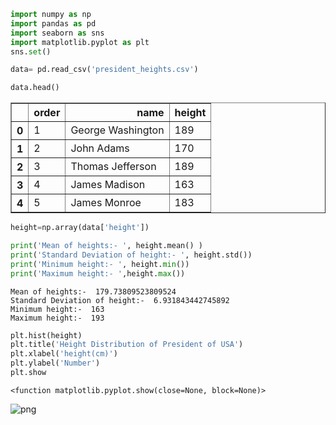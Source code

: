 ```python
import numpy as np
import pandas as pd
import seaborn as sns
import matplotlib.pyplot as plt
sns.set()
```


```python
data= pd.read_csv('president_heights.csv')
```


```python
data.head()
```




<div>
<style scoped>
    .dataframe tbody tr th:only-of-type {
        vertical-align: middle;
    }

    .dataframe tbody tr th {
        vertical-align: top;
    }

    .dataframe thead th {
        text-align: right;
    }
</style>
<table border="1" class="dataframe">
  <thead>
    <tr style="text-align: right;">
      <th></th>
      <th>order</th>
      <th>name</th>
      <th>height</th>
    </tr>
  </thead>
  <tbody>
    <tr>
      <th>0</th>
      <td>1</td>
      <td>George Washington</td>
      <td>189</td>
    </tr>
    <tr>
      <th>1</th>
      <td>2</td>
      <td>John Adams</td>
      <td>170</td>
    </tr>
    <tr>
      <th>2</th>
      <td>3</td>
      <td>Thomas Jefferson</td>
      <td>189</td>
    </tr>
    <tr>
      <th>3</th>
      <td>4</td>
      <td>James Madison</td>
      <td>163</td>
    </tr>
    <tr>
      <th>4</th>
      <td>5</td>
      <td>James Monroe</td>
      <td>183</td>
    </tr>
  </tbody>
</table>
</div>




```python
height=np.array(data['height'])
```


```python
print('Mean of heights:- ', height.mean() )
print('Standard Deviation of height:- ', height.std())
print('Minimum height:- ', height.min())
print('Maximum height:- ',height.max())
```

    Mean of heights:-  179.73809523809524
    Standard Deviation of height:-  6.931843442745892
    Minimum height:-  163
    Maximum height:-  193



```python
plt.hist(height)
plt.title('Height Distribution of President of USA')
plt.xlabel('height(cm)')
plt.ylabel('Number')
plt.show
```




    <function matplotlib.pyplot.show(close=None, block=None)>




    
![png](output_5_1.png)
    



```python

```

